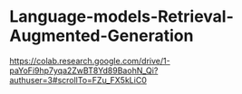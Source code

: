 # Language-models-Retrieval-Augmented-Generation

https://colab.research.google.com/drive/1-paYoFi9hp7yqa2ZwBT8Yd89BaohN_Qi?authuser=3#scrollTo=FZu_FX5kLiC0

